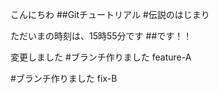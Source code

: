 こんにちわ
##Gitチュートリアル
#伝説のはじまり

ただいまの時刻は、15時55分です
##です！！

変更しました
#ブランチ作りました
feature-A

#ブランチ作りました
fix-B
